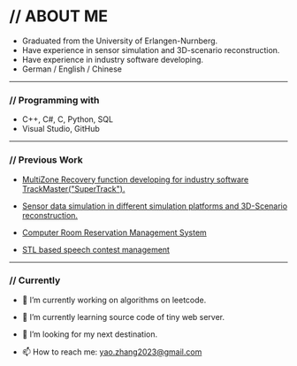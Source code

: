 # // ABOUT ME

* Graduated from the University of Erlangen-Nurnberg.
* Have experience in sensor simulation and 3D-scenario reconstruction.
* Have experience in industry software developing.
* German / English / Chinese

---

### // Programming  with

* C++, C#, C, Python, SQL
* Visual Studio, GitHub

---

### // Previous Work

* [MultiZone Recovery function developing for industry software TrackMaster("SuperTrack").](https://github.com/yalezhang2021/MultiZoneRecovery-demo/tree/master)
* [Sensor data simulation in different simulation platforms and 3D-Scenario reconstruction.](https://github.com/yalezhang2021/ComputerVision)

* [Computer Room Reservation Management System](https://github.com/yalezhang2021/Computer-Room-Reservation-Management-System)

* [STL based speech contest management](https://github.com/yalezhang2021/STL-based-speech-contest-management/tree/master)

---

### // Currently

- 🔭 I’m currently working on algorithms on leetcode.

- 🌱 I’m currently learning source code of tiny web server.
- 🤔 I’m looking for my next destination.
- 📫 How to reach me: yao.zhang2023@gmail.com

